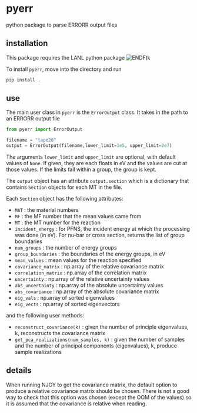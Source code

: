 # pyerr
python package to parse ERRORR output files

## installation

This package requires the LANL python package ![ENDFtk](https://github.com/njoy/ENDFtk)

To install `pyerr`, move into the directory and run

```bash
pip install .
```

## use

The main user class in `pyerr` is the `ErrorOutput` class. It takes in the path to an ERRORR output file

```python
from pyerr import ErrorOutput

filename = "tape28"
output = ErrorOutput(filename,lower_limit=1e5, upper_limit=2e7)
```

The arguments `lower_limit` and `upper_limit` are optional, with default values of `None`. If given, they are each floats in eV and the values are cut at those values. If the limits fall within a group, the group is kept.
 
The `output` object has an attribute `output.section` which is a dictionary that contains `Section` objects for each MT in the file.

Each `Section` object has the following attributes:

- `MAT` : the material numbers
- `MF` : the MF number that the mean values came from 
- `MT` : the MT number for the reaction
- `incident_energy` : for PFNS, the incident energy at which the processing was done (in eV). For nu-bar or cross section, returns the list of group boundaries
- `num_groups` : the number of energy groups
- `group_boundaries` : the boundaries of the energy groups, in eV
- `mean_values` : mean values for the reaction specified
- `covariance_matrix` : np.array of the relative covariance matrix
- `correlation_matrix` : np.array of the correlation matrix
- `uncertainty` : np.array of the relative uncertainty values 
- `abs_uncertainty` : np.array of the absolute uncertainty values 
- `abs_covariance` : np.array of the absolute covariance matrix
- `eig_vals` : np.array of sorted eigenvalues
- `eig_vects` : np.array of sorted eigenvectors

and the following user methods:

- `reconstruct_covariance(k)` : given the number of principle eigenvalues, k, reconstructs the covariance matrix
- `get_pca_realizations(num_samples, k)` : given the number of samples and the number of principal components (eigenvalues), k, produce sample realizations


## details

When running NJOY to get the covariance matrix, the default option to produce a relative covariance matrix should be chosen. There is not a good way to check that this option was chosen (except the OOM of the values) so it is assumed that the covariance is relative when reading.